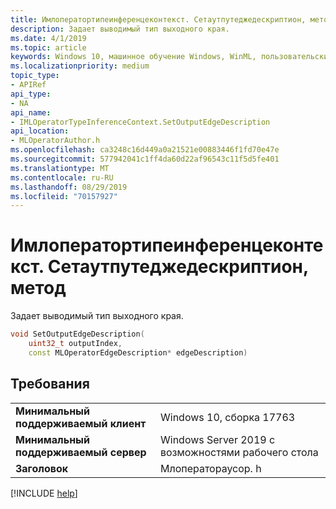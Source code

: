 ```yaml
---
title: Имлоператортипеинференцеконтекст. Сетаутпутеджедескриптион, метод
description: Задает выводимый тип выходного края.
ms.date: 4/1/2019
ms.topic: article
keywords: Windows 10, машинное обучение Windows, WinML, пользовательские операторы, Сетаутпутеджедескриптион
ms.localizationpriority: medium
topic_type:
- APIRef
api_type:
- NA
api_name:
- IMLOperatorTypeInferenceContext.SetOutputEdgeDescription
api_location:
- MLOperatorAuthor.h
ms.openlocfilehash: ca3248c16d449a0a21521e00883446f1fd70e47e
ms.sourcegitcommit: 577942041c1ff4da60d22af96543c11f5d5fe401
ms.translationtype: MT
ms.contentlocale: ru-RU
ms.lasthandoff: 08/29/2019
ms.locfileid: "70157927"
---
```

# <a name="imloperatortypeinferencecontextsetoutputedgedescription-method"></a>Имлоператортипеинференцеконтекст. Сетаутпутеджедескриптион, метод

Задает выводимый тип выходного края.

```cpp
void SetOutputEdgeDescription(
    uint32_t outputIndex,
    const MLOperatorEdgeDescription* edgeDescription)
```

## <a name="requirements"></a>Требования

| | |
|-|-|
| **Минимальный поддерживаемый клиент** | Windows 10, сборка 17763 |
| **Минимальный поддерживаемый сервер** | Windows Server 2019 с возможностями рабочего стола |
| **Заголовок** | Млоператораусор. h |

[!INCLUDE [help](../../includes/get-help.md)]
